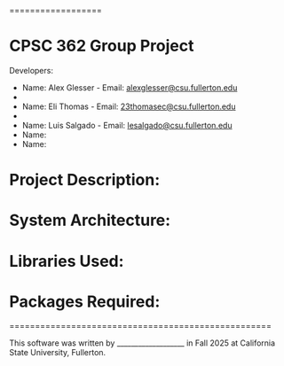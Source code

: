 ==================
# CPSC 362 Group Project

Developers:
* Name: Alex Glesser - Email: alexglesser@csu.fullerton.edu
* 
* Name: Eli Thomas - Email: 23thomasec@csu.fullerton.edu
* 
* Name: Luis Salgado - Email: lesalgado@csu.fullerton.edu
* Name:
* Name:

# Project Description:





# System Architecture:





# Libraries Used:





# Packages Required:





===================================================

This software was written by ___________________ in Fall 2025 at California State University, Fullerton. 
